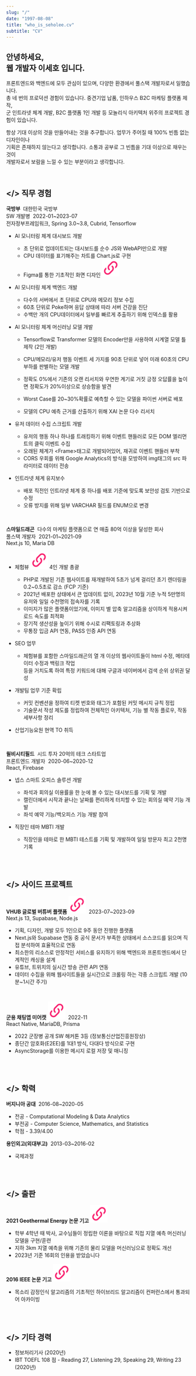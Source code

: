 ```yaml
---
slug: "/"
date: "1997-08-08"
title: "who_is_seholee.cv"
subtitle: "CV"
---
```


## 안녕하세요, <br/> **웹 개발자 이세호** 입니다.

프론트엔드와 백엔드에 모두 관심이 있으며, 다양한 환경에서 풀스택 개발자로서 일했습니다. <br/>
총 <span class="text-skyblue">네 번의 프로덕션 경험</span>이 있습니다. 중견기업 납품, 인하우스 B2C 마케팅 플랫폼 제작, <br/>
군 인트라넷 체계 개발, B2C 플랫폼 1인 개발 등 모놀리식 아키텍처 위주의 프로젝트 경험이 있습니다. <br/>

항상 <span class="text-orange">기대 이상의 것</span>을 만들어내는 것을 추구합니다. 업무가 주어질 때 100% 빈틈 없는 디자인이나 <br/>
기획은 존재하지 않는다고 생각합니다. <span class="text-green">소통과 공부</span>로 그 빈틈을 기대 이상으로 채우는 것이 <br/>
개발자로서 보람을 느낄 수 있는 부분이라고 생각합니다. <br/>

<br/>

<h2 class="subtitle"> &lt;/&gt; 직무 경험 </h2>

**국방부** &nbsp;<span class="text-grey">대한민국 국방부</span> <br/>
SW 개발병 &nbsp;2022-01&#126;2023-07 <br/>
<span class="text-grey">전자정부프레임워크, Spring 3.0&#126;3.8, Cubrid, Tensorflow</span> <br/>

- AI 모니터링 체계 대시보드 개발 <br/>

  - <span class="text-red">초 단위</span>로 업데이트되는 대시보드를 <span class="text-yellow">순수 JS</span>와 <span class="text-orange">WebAPI</span>만으로 개발
  - CPU 데이터를 표기해주는 차트를 Chart.js로 구현
  - Figma를 통한 기초적인 화면 디자인 <a href="https://www.figma.com/proto/7rmPe8ksPJyFLjVAxSOuI9/aimon?type=design&node-id=20-1070&t=qH1siTP1d4N3EDII-1&scaling=min-zoom&page-id=0%3A1&starting-point-node-id=42%3A885&show-proto-sidebar=1&mode=design"><img class="link-icon" src="/icons/link-variant.svg" alt="link"/></a>

- AI 모니터링 체계 백엔드 개발 <br/>

  - 다수의 서버에서 초 단위로 CPU와 메모리 정보 수집
  - 60초 단위로 Poke하며 응답 상태에 따라 서버 건강을 진단
  - <span class="text-green">수백만 개</span>의 CPU데이터에서 일부를 빠르게 추출하기 위해 <span class="text-pink">인덱스</span>를 활용

- AI 모니터링 체계 머신러닝 모델 개발 <br/>

  - Tensorflow로 Transformer 모델의 Encoder만을 사용하여 시계열 모델 틀 제작 (2인 개발)
  - CPU/메모리/유저 행동 이벤트 세 가지를 90초 단위로 넣어 미래 60초의 CPU 부하를 판별하는 모델 개발
  - 정확도 0%에서 기존의 <span class="text-purple">오랜 리서치</span>와 <span class="text-skyblue">우연한 계기</span>로 거짓 긍정 오답률을 높이면 정확도가 <span class="text-green">20%이상으로 상승함을 발견</span>

  - Worst Case를 20~30%확률로 예측할 수 있는 모델을 파이썬 서버로 배포
  - 모델의 CPU 예측 근거를 산출하기 위해 XAI 논문 다수 리서치

- <span class="text-orange">유저 데이터 수집</span> 스크립트 개발 <br/>

  - 유저의 행동 하나 하나를 트래킹하기 위해 이벤트 핸들러로 모든 DOM 엘리먼트의 클릭 이벤트 수집
  - 오래된 체계가 &lt;Frame&gt;태그로 개발되어있어, 재귀로 이벤트 핸들러 부착
  - <span class="text-yellow">CORS 우회</span>를 위해 Google Analytics의 방식을 모방하여 <span class="text-blue">img태그의 src 파라미터</span>로 데이터 전송

- 인트라넷 체계 유지보수

  - 배포 직전인 인트라넷 체계 중 하나를 배포 기준에 맞도록 보안성 검토 기반으로 수정
  - 오류 방지를 위해 일부 VARCHAR 필드를 ENUM으로 변경

<br/>

**스마일드래곤** &nbsp;<span class="text-grey">다수의 마케팅 플랫폼으로 연 매출 80억 이상을 달성한 회사</span> <br/>
풀스택 개발자 &nbsp;2021-01&#126;2021-09 <br/>
<span class="text-grey">Next.js 10, Maria DB</span> <br/>

- 체험뷰 <a href="https://chvu.co.kr"><img class="link-icon" src="/link-variant.svg" alt="link"/></a> 4인 개발 총괄

  - PHP로 개발된 기존 웹사이트를 재개발하여 <span class="text-red">5초가 넘게 걸리던 초기 렌더링을</span> <span class="text-green">0.2~0.5초로 감소</span> (FCP 기준)
  - 2021년 배포한 상태에서 큰 업데이트 없이, 2023년 10월 기준 <span class="text-yellow">누적 5만명의 유저</span>와 <span class="text-orange">일일 수천명의 접속자</span>를 기록
  - 이미지가 많은 플랫폼이었기에, 이미지 별 압축 알고리즘을 상이하게 적용시켜 <span class="text-blue">로드 속도를 최적화</span>
  - 장기적 생산성을 높이기 위해 <span class="text-skyblue">수시로 리팩토링과 추상화</span>
  - 무통장 입금 API 연동, PASS 인증 API 연동

- <span class="text-purple">SEO</span> 업무

  - 체험뷰를 포함한 스마일드래곤의 <span class="text-pink">열 개 이상의 웹사이트</span>들이 html 수정, 메타데이터 수정과 백링크 작업 <br/> 등을 거치도록 하여 특정 키워드에 대해 구글과 네이버에서 <span class="text-purple">검색 순위 상위권</span> 달성

- 개발팀 업무 기준 확립

  - 커밋 컨벤션을 정하여 티켓 번호와 태그가 포함된 커밋 메시지 규칙 정립
  - 기술문서 작성 제도를 정립하여 전체적인 아키텍처, 기능 별 작동 플로우, 작동 세부사항 정리

- 산업기능요원 현역 TO 취득

<br/>

**윌비시티필드** &nbsp;<span class="text-grey">시드 투자 20억의 테크 스타트업</span> <br/>
프론트엔드 개발자 &nbsp;2020-06&#126;2020-12<br/>
<span class="text-grey">React, Firebase</span> <br/>

- 넵스 스마트 오피스 솔루션 개발

  - 좌석과 회의실 이용률을 한 눈에 볼 수 있는 대시보드를 기획 및 개발
  - 캘린더에서 시작과 끝나는 날짜를 편리하게 터치할 수 있는 회의실 예약 기능 개발
  - 좌석 예약 기능/백오피스 기능 개발 참여

- 직장인 테마 MBTI 개발
  - 직장인을 테마로 한 MBTI 테스트를 기획 및 개발하여 <span class="text-yellow">일일 방문자 최고 2천명 기록</span>

<br/>
<br/>

<h2 class="subtitle"> &lt;/&gt; 사이드 프로젝트 </h2>

**VHUB 글로벌 버튜버 플랫폼** <a href="https://vhub.club"><img class="link-icon" src="/icons/link-variant.svg" alt="link"/></a> &nbsp;2023-07&#126;2023-09 <br/>
<span class="text-grey">Next.js 13, Supabase, Node.js</span> <br/>

- 기획, 디자인, 개발 모두 1인으로 <span class="text-blue">9주</span> 동안 진행한 플랫폼
- Next.js와 Supabase 연동 중 <span class="text-red">공식 문서가 부족</span>한 상태에서 소스코드를 읽으며 <span class="text-green">직접 분석하여 효율적으로 연동</span>
- 최소한의 리소스로 안정적인 서비스를 유지하기 위해 백엔드와 프론트엔드에서 <span class="text-skyblue">단계적인 캐싱을 설계</span>
- 유튜브, 트위치의 실시간 방송 관련 API 연동
- 데이터 수집을 위해 웹사이트들을 실시간으로 크롤링 하는 각종 스크립트 개발 (10분~1시간 주기)

<br/>

**군용 채팅앱 미어캣** <a href="https://github.com/osamhack2022-v2/APP_Meerkat_IQDan"><img class="link-icon" src="/icons/link-variant.svg" alt="link"/></a> &nbsp;2022-11 <br/>
<span class="text-grey">React Native, MariaDB, Prisma</span> <br/>

- 2022 군장병 공개 SW 해커톤 <span class="text-orange">3등</span> (정보통신산업진흥원장상)
- <span class="text-yellow">종단간 암호화</span>(E2EE)를 1대1 방식, 다대다 방식으로 구현
- AsyncStorage를 이용한 메시지 로컬 저장 및 매니징

<br/>
<br/>

<h2 class="subtitle"> &lt;/&gt; 학력 </h2>

**버지니아 공대** &nbsp;2016-08&#126;2020-05 <br/>

- 전공 - Computational Modeling & Data Analytics
- 부전공 - Computer Science, Mathematics, and Statistics
- 학점 - 3.39/4.00

**용인외고(외대부고)** &nbsp;2013-03&#126;2016-02 <br/>

- 국제과정

<br/>
<br/>

<h2 class="subtitle"> &lt;/&gt; 출판 </h2>

**2021 Geothermal Energy 논문 기고** <a href="https://geothermal-energy-journal.springeropen.com/articles/10.1186/s40517-021-00200-4"><img class="link-icon" src="/link-variant.svg" alt="link"/></a>

- 학부 4학년 때 박사, 교수님들이 정립한 이론을 바탕으로 <span class="text-purple">직접</span> 지열 예측 머신러닝 모델을 구현/훈련
- 지하 3km 지열 예측을 위해 기존의 물리 모델을 머신러닝으로 정확도 개선
- 2023년 기준 <span class="text-pink">16회의 인용</span>을 받았습니다

**2016 IEEE 논문 기고 <a href="https://ieeexplore.ieee.org/document/7428573"><img class="link-icon" src="/icons/link-variant.svg" alt="link"/></a>**

- 목소리 감정인식 알고리즘의 기초적인 하이브리드 알고리즘이 컨퍼런스에서 통과되어 아카이빙

<br/>
<br/>

<h2 class="subtitle"> &lt;/&gt; 기타 경력 </h2>

- 정보처리기사 (2020년)
- IBT TOEFL 108 점 - Reading 27, Listening 29, Speaking 29, Writing 23 (2020년)

